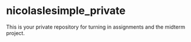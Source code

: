 # nicolaslesimple_private
This is your private repository for turning in assignments and the midterm project.
